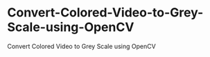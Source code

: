# Convert-Colored-Video-to-Grey-Scale-using-OpenCV
Convert Colored Video to Grey Scale using OpenCV
